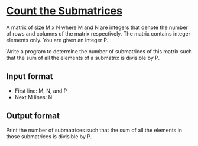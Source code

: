 # [Count the Submatrices][link]

A matrix of size M x N where M and N are integers that denote the number of rows and columns of the matrix respectively. The matrix contains integer elements only. You are given an integer P.

Write a program to determine the number of submatrices of this matrix such that the sum of all the elements of a submatrix is divisible by P.

## Input format

- First line: M, N, and P
- Next M lines: N

## Output format

Print the number of submatrices such that the sum of all the elements in those submatrices is divisible by P.

[link]: https://www.hackerearth.com/practice/basic-programming/implementation/basics-of-implementation/practice-problems/algorithm/magic-rectangles-646e0051/
